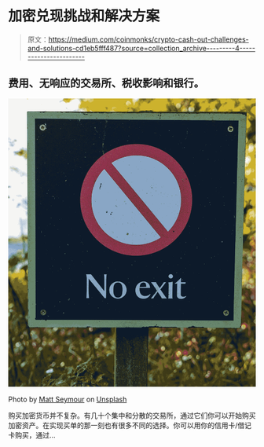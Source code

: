 # 加密兑现挑战和解决方案

> 原文：<https://medium.com/coinmonks/crypto-cash-out-challenges-and-solutions-cd1eb5fff487?source=collection_archive---------4----------------------->

## 费用、无响应的交易所、税收影响和银行。

![](img/a62f100342d5a822fe23b79c06ccbe87.png)

Photo by [Matt Seymour](https://unsplash.com/@mattseymour?utm_source=medium&utm_medium=referral) on [Unsplash](https://unsplash.com?utm_source=medium&utm_medium=referral)

购买加密货币并不复杂。有几十个集中和分散的交易所，通过它们你可以开始购买加密资产。在实现买单的那一刻也有很多不同的选择。你可以用你的信用卡/借记卡购买，通过…